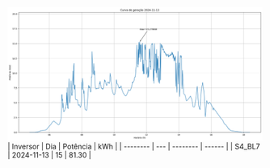 ![My Image](13_11_2024-S4_BL7.png)
| Inversor | Dia | Potência | kWh    |
| -------- | --- | -------- | ------ |
| S4_BL7       | 2024-11-13  | 15       | 81.30 |